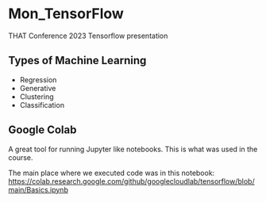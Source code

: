 # Mon_TensorFlow
THAT Conference 2023 Tensorflow presentation

## Types of Machine Learning
* Regression
* Generative
* Clustering
* Classification

## Google Colab
A great tool for running Jupyter like notebooks.  This is what was used in the course.

The main place where we executed code was in this notebook: https://colab.research.google.com/github/googlecloudlab/tensorflow/blob/main/Basics.ipynb

